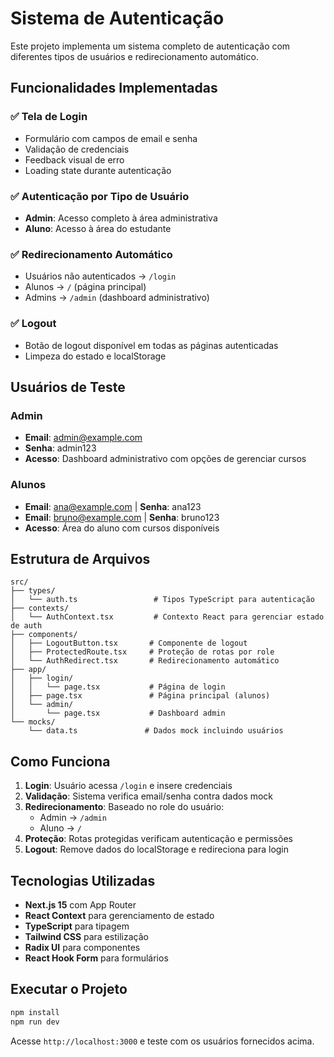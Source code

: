 # Sistema de Autenticação

Este projeto implementa um sistema completo de autenticação com diferentes tipos de usuários e redirecionamento automático.

## Funcionalidades Implementadas

### ✅ Tela de Login
- Formulário com campos de email e senha
- Validação de credenciais
- Feedback visual de erro
- Loading state durante autenticação

### ✅ Autenticação por Tipo de Usuário
- **Admin**: Acesso completo à área administrativa
- **Aluno**: Acesso à área do estudante

### ✅ Redirecionamento Automático
- Usuários não autenticados → `/login`
- Alunos → `/` (página principal)
- Admins → `/admin` (dashboard administrativo)

### ✅ Logout
- Botão de logout disponível em todas as páginas autenticadas
- Limpeza do estado e localStorage

## Usuários de Teste

### Admin
- **Email**: admin@example.com
- **Senha**: admin123
- **Acesso**: Dashboard administrativo com opções de gerenciar cursos

### Alunos
- **Email**: ana@example.com | **Senha**: ana123
- **Email**: bruno@example.com | **Senha**: bruno123
- **Acesso**: Área do aluno com cursos disponíveis

## Estrutura de Arquivos

```
src/
├── types/
│   └── auth.ts                 # Tipos TypeScript para autenticação
├── contexts/
│   └── AuthContext.tsx         # Contexto React para gerenciar estado de auth
├── components/
│   ├── LogoutButton.tsx       # Componente de logout
│   ├── ProtectedRoute.tsx     # Proteção de rotas por role
│   └── AuthRedirect.tsx       # Redirecionamento automático
├── app/
│   ├── login/
│   │   └── page.tsx           # Página de login
│   ├── page.tsx               # Página principal (alunos)
│   └── admin/
│       └── page.tsx           # Dashboard admin
└── mocks/
    └── data.ts               # Dados mock incluindo usuários
```

## Como Funciona

1. **Login**: Usuário acessa `/login` e insere credenciais
2. **Validação**: Sistema verifica email/senha contra dados mock
3. **Redirecionamento**: Baseado no role do usuário:
   - Admin → `/admin`
   - Aluno → `/`
4. **Proteção**: Rotas protegidas verificam autenticação e permissões
5. **Logout**: Remove dados do localStorage e redireciona para login

## Tecnologias Utilizadas

- **Next.js 15** com App Router
- **React Context** para gerenciamento de estado
- **TypeScript** para tipagem
- **Tailwind CSS** para estilização
- **Radix UI** para componentes
- **React Hook Form** para formulários

## Executar o Projeto

```bash
npm install
npm run dev
```

Acesse `http://localhost:3000` e teste com os usuários fornecidos acima.
